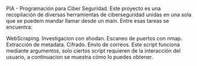 PIA - Programación para Ciber Seguridad.
Este proyecto es una recopilación de diversas herramientas de ciberseguridad unidas en una sola que se puedem mandar llamar desde un main. Entre esas tareas se encuentra:

WebScraping.
Investigacion con shodan.
Escaneo de puertos con nmap.
Extracción de metadata.
Cifrado.
Envío de correos.
Este script funciona mediante argumentos, solo ciertos script requieren de la interacción del usuario, a continuacion se muestra cómo lo puedes obtener.
